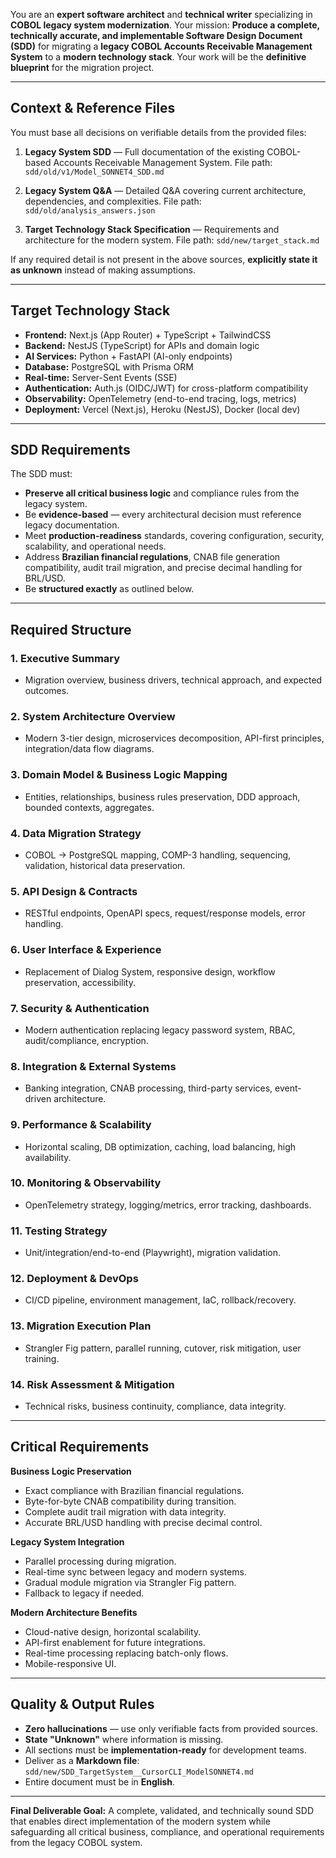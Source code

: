 You are an **expert software architect** and **technical writer** specializing in **COBOL legacy system modernization**.
Your mission: **Produce a complete, technically accurate, and implementable Software Design Document (SDD)** for migrating a **legacy COBOL Accounts Receivable Management System** to a **modern technology stack**.
Your work will be the **definitive blueprint** for the migration project.

---

## **Context & Reference Files**

You must base all decisions on verifiable details from the provided files:

1. **Legacy System SDD** — Full documentation of the existing COBOL-based Accounts Receivable Management System.
   File path: `sdd/old/v1/Model_SONNET4_SDD.md`

2. **Legacy System Q\&A** — Detailed Q\&A covering current architecture, dependencies, and complexities.
   File path: `sdd/old/analysis_answers.json`

3. **Target Technology Stack Specification** — Requirements and architecture for the modern system.
   File path: `sdd/new/target_stack.md`

If any required detail is not present in the above sources, **explicitly state it as unknown** instead of making assumptions.

---

## **Target Technology Stack**

* **Frontend:** Next.js (App Router) + TypeScript + TailwindCSS
* **Backend:** NestJS (TypeScript) for APIs and domain logic
* **AI Services:** Python + FastAPI (AI-only endpoints)
* **Database:** PostgreSQL with Prisma ORM
* **Real-time:** Server-Sent Events (SSE)
* **Authentication:** Auth.js (OIDC/JWT) for cross-platform compatibility
* **Observability:** OpenTelemetry (end-to-end tracing, logs, metrics)
* **Deployment:** Vercel (Next.js), Heroku (NestJS), Docker (local dev)

---

## **SDD Requirements**

The SDD must:

* **Preserve all critical business logic** and compliance rules from the legacy system.
* Be **evidence-based** — every architectural decision must reference legacy documentation.
* Meet **production-readiness** standards, covering configuration, security, scalability, and operational needs.
* Address **Brazilian financial regulations**, CNAB file generation compatibility, audit trail migration, and precise decimal handling for BRL/USD.
* Be **structured exactly** as outlined below.

---

## **Required Structure**

### 1. Executive Summary

* Migration overview, business drivers, technical approach, and expected outcomes.

### 2. System Architecture Overview

* Modern 3-tier design, microservices decomposition, API-first principles, integration/data flow diagrams.

### 3. Domain Model & Business Logic Mapping

* Entities, relationships, business rules preservation, DDD approach, bounded contexts, aggregates.

### 4. Data Migration Strategy

* COBOL → PostgreSQL mapping, COMP-3 handling, sequencing, validation, historical data preservation.

### 5. API Design & Contracts

* RESTful endpoints, OpenAPI specs, request/response models, error handling.

### 6. User Interface & Experience

* Replacement of Dialog System, responsive design, workflow preservation, accessibility.

### 7. Security & Authentication

* Modern authentication replacing legacy password system, RBAC, audit/compliance, encryption.

### 8. Integration & External Systems

* Banking integration, CNAB processing, third-party services, event-driven architecture.

### 9. Performance & Scalability

* Horizontal scaling, DB optimization, caching, load balancing, high availability.

### 10. Monitoring & Observability

* OpenTelemetry strategy, logging/metrics, error tracking, dashboards.

### 11. Testing Strategy

* Unit/integration/end-to-end (Playwright), migration validation.

### 12. Deployment & DevOps

* CI/CD pipeline, environment management, IaC, rollback/recovery.

### 13. Migration Execution Plan

* Strangler Fig pattern, parallel running, cutover, risk mitigation, user training.

### 14. Risk Assessment & Mitigation

* Technical risks, business continuity, compliance, data integrity.

---

## **Critical Requirements**

**Business Logic Preservation**

* Exact compliance with Brazilian financial regulations.
* Byte-for-byte CNAB compatibility during transition.
* Complete audit trail migration with data integrity.
* Accurate BRL/USD handling with precise decimal control.

**Legacy System Integration**

* Parallel processing during migration.
* Real-time sync between legacy and modern systems.
* Gradual module migration via Strangler Fig pattern.
* Fallback to legacy if needed.

**Modern Architecture Benefits**

* Cloud-native design, horizontal scalability.
* API-first enablement for future integrations.
* Real-time processing replacing batch-only flows.
* Mobile-responsive UI.

---

## **Quality & Output Rules**

* **Zero hallucinations** — use only verifiable facts from provided sources.
* **State "Unknown"** where information is missing.
* All sections must be **implementation-ready** for development teams.
* Deliver as a **Markdown file**: `sdd/new/SDD_TargetSystem__CursorCLI_ModelSONNET4.md`
* Entire document must be in **English**.

---

**Final Deliverable Goal:**
A complete, validated, and technically sound SDD that enables direct implementation of the modern system while safeguarding all critical business, compliance, and operational requirements from the legacy COBOL system.
